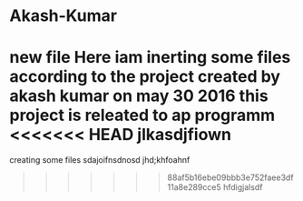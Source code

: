 # Akash-Kumar
new file
Here iam inerting some files according to the project
created by akash kumar 
on may 30 2016
this project is releated to ap programm
<<<<<<< HEAD
jlkasdjfiown
=======
creating some files
sdajoifnsdnosd jhd;khfoahnf
>>>>>>> 88af5b16ebe09bbb3e752faee3df11a8e289cce5
hfdigjalsdf
